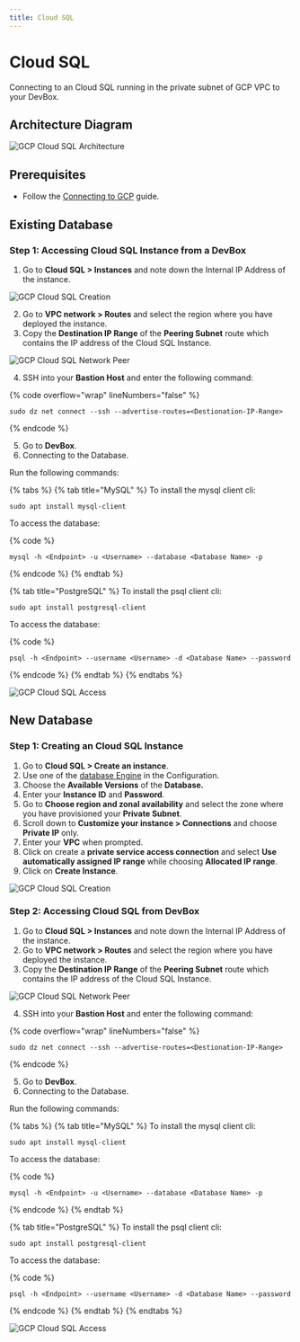 ```yaml
---
title: Cloud SQL
---
```

# Cloud SQL

Connecting to an Cloud SQL running in the private subnet of GCP VPC to your DevBox.

## Architecture Diagram

![GCP Cloud SQL Architecture](../../../.gitbook/assets/gcp-cloudsql-architecture.png)

## Prerequisites

- Follow the [Connecting to GCP](../../existing-network/connecting-to-gcp.md) guide.

## Existing Database

### Step 1: Accessing Cloud SQL Instance from a DevBox

1. Go to **Cloud SQL > Instances** and note down the Internal IP Address of the instance.

![GCP Cloud SQL Creation](../../../.gitbook/assets/gcp-cloudsql-creation.png)

2. Go to **VPC network > Routes** and select the region where you have deployed the instance.
3. Copy the **Destination IP Range** of the **Peering Subnet** route which contains the IP address of the Cloud SQL Instance.

![GCP Cloud SQL Network Peer](../../../.gitbook/assets/gcp-cloudsql-network-peer.png)

4. SSH into your **Bastion Host** and enter the following command:

{% code overflow="wrap" lineNumbers="false" %}
```
sudo dz net connect --ssh --advertise-routes=<Destionation-IP-Range>
```
{% endcode %}

5. Go to **DevBox**.
6. Connecting to the Database.

Run the following commands:

{% tabs %}
{% tab title="MySQL" %}
To install the mysql client cli:

```
sudo apt install mysql-client
```

To access the database:

{% code %}
```
mysql -h <Endpoint> -u <Username> --database <Database Name> -p
```
{% endcode %}
{% endtab %}

{% tab title="PostgreSQL" %}
To install the psql client cli:

```
sudo apt install postgresql-client
```

To access the database:

{% code %}
```
psql -h <Endpoint> --username <Username> -d <Database Name> --password
```
{% endcode %}
{% endtab %}
{% endtabs %}

![GCP Cloud SQL Access](../../../.gitbook/assets/gcp-cloudsql-access.png)

## New Database

### Step 1: Creating an Cloud SQL Instance

1. Go to **Cloud SQL > Create an instance**.
2. Use one of the [database Engine](https://cloud.google.com/products/databases?hl=en) in the Configuration.
3. Choose the **Available Versions** of the **Database.**
4. Enter your **Instance ID**  and **Password**.
5. Go to **Choose region and zonal availability** and select the zone where you have provisioned your **Private Subnet**.
6. Scroll down to **Customize your instance > Connections** and choose **Private IP** only.
7. Enter your **VPC** when prompted.
8. Click on create a **private service access connection** and select **Use automatically assigned IP range** while choosing **Allocated IP range**.
9. Click on **Create Instance**.

![GCP Cloud SQL Creation](../../../.gitbook/assets/gcp-cloudsql-creation.png)

### Step 2: Accessing Cloud SQL from DevBox

1. Go to **Cloud SQL > Instances** and note down the Internal IP Address of the instance.
2. Go to **VPC network > Routes** and select the region where you have deployed the instance.
3. Copy the **Destination IP Range** of the **Peering Subnet** route which contains the IP address of the Cloud SQL Instance.

![GCP Cloud SQL Network Peer](../../../.gitbook/assets/gcp-cloudsql-network-peer.png)

4. SSH into your **Bastion Host** and enter the following command:

{% code overflow="wrap" lineNumbers="false" %}
```
sudo dz net connect --ssh --advertise-routes=<Destionation-IP-Range>
```
{% endcode %}

5. Go to **DevBox**.
6. Connecting to the Database.

Run the following commands:

{% tabs %}
{% tab title="MySQL" %}
To install the mysql client cli:

```
sudo apt install mysql-client
```

To access the database:

{% code %}
```
mysql -h <Endpoint> -u <Username> --database <Database Name> -p
```
{% endcode %}
{% endtab %}

{% tab title="PostgreSQL" %}
To install the psql client cli:

```
sudo apt install postgresql-client
```

To access the database:

{% code %}
```
psql -h <Endpoint> --username <Username> -d <Database Name> --password
```
{% endcode %}
{% endtab %}
{% endtabs %}

![GCP Cloud SQL Access](../../../.gitbook/assets/gcp-cloudsql-access.png)
